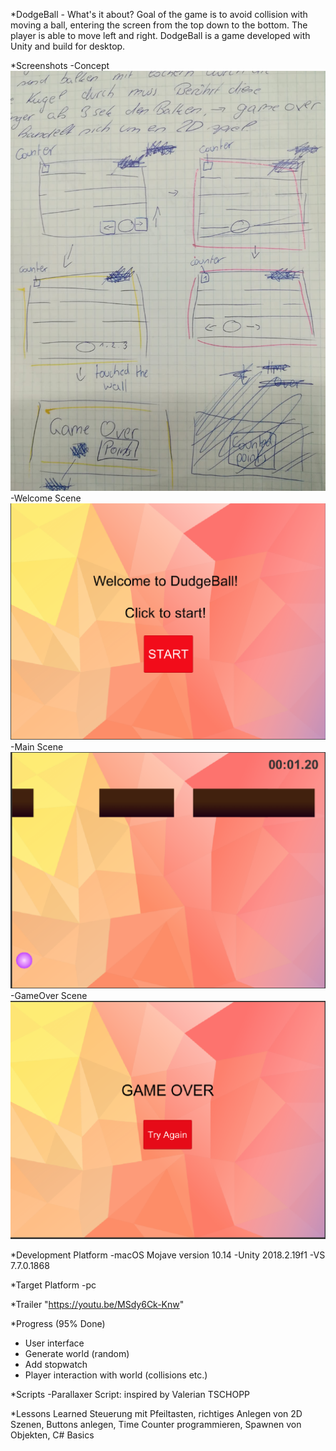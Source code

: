 *DodgeBall - What's it about?
Goal of the game is to avoid collision with moving a ball, entering the screen from the top down to the bottom. The player is able to move left and right. DodgeBall is a game developed with Unity and build for desktop. 

*Screenshots
-Concept
![Concept](./Screenshots/DodgeBall.jpeg)
-Welcome Scene
![Welcome](./Screenshots/Welcome.png)
-Main Scene
![MainScrene](./Screenshots/MainScene.png)
-GameOver Scene
![GameOver](./Screenshots/GameOver.png)

*Development Platform
-macOS Mojave version 10.14
-Unity 2018.2.19f1
-VS 7.7.0.1868

*Target Platform
-pc

*Trailer
"https://youtu.be/MSdy6Ck-Knw"

*Progress (95% Done)
- User interface
- Generate world (random)
- Add stopwatch
- Player interaction with world (collisions etc.)

*Scripts
-Parallaxer Script: inspired by Valerian TSCHOPP

*Lessons Learned
Steuerung mit Pfeiltasten, richtiges Anlegen von 2D Szenen, Buttons anlegen, Time Counter programmieren, Spawnen von Objekten, C# Basics


